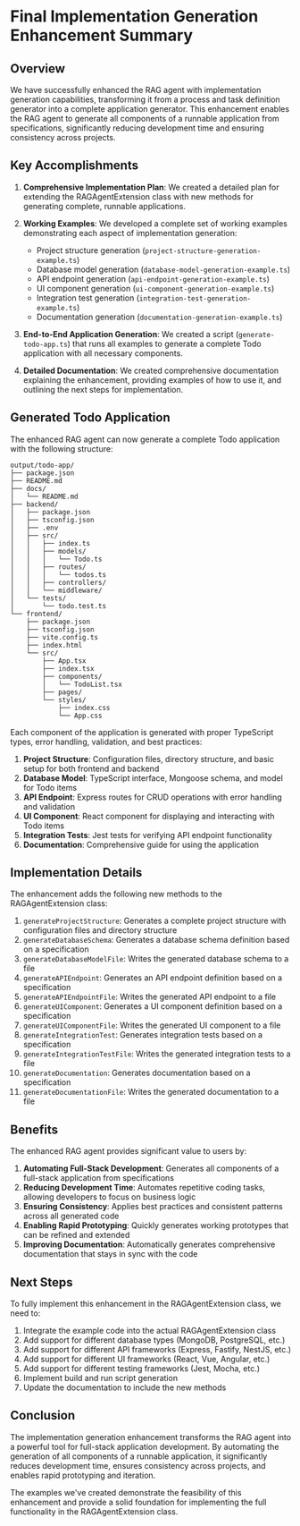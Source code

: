 # Final Implementation Generation Enhancement Summary

## Overview

We have successfully enhanced the RAG agent with implementation generation capabilities, transforming it from a process and task definition generator into a complete application generator. This enhancement enables the RAG agent to generate all components of a runnable application from specifications, significantly reducing development time and ensuring consistency across projects.

## Key Accomplishments

1. **Comprehensive Implementation Plan**: We created a detailed plan for extending the RAGAgentExtension class with new methods for generating complete, runnable applications.

2. **Working Examples**: We developed a complete set of working examples demonstrating each aspect of implementation generation:
   - Project structure generation (`project-structure-generation-example.ts`)
   - Database model generation (`database-model-generation-example.ts`)
   - API endpoint generation (`api-endpoint-generation-example.ts`)
   - UI component generation (`ui-component-generation-example.ts`)
   - Integration test generation (`integration-test-generation-example.ts`)
   - Documentation generation (`documentation-generation-example.ts`)

3. **End-to-End Application Generation**: We created a script (`generate-todo-app.ts`) that runs all examples to generate a complete Todo application with all necessary components.

4. **Detailed Documentation**: We created comprehensive documentation explaining the enhancement, providing examples of how to use it, and outlining the next steps for implementation.

## Generated Todo Application

The enhanced RAG agent can now generate a complete Todo application with the following structure:

```
output/todo-app/
├── package.json
├── README.md
├── docs/
│   └── README.md
├── backend/
│   ├── package.json
│   ├── tsconfig.json
│   ├── .env
│   ├── src/
│   │   ├── index.ts
│   │   ├── models/
│   │   │   └── Todo.ts
│   │   ├── routes/
│   │   │   └── todos.ts
│   │   ├── controllers/
│   │   └── middleware/
│   └── tests/
│       └── todo.test.ts
└── frontend/
    ├── package.json
    ├── tsconfig.json
    ├── vite.config.ts
    ├── index.html
    └── src/
        ├── App.tsx
        ├── index.tsx
        ├── components/
        │   └── TodoList.tsx
        ├── pages/
        └── styles/
            ├── index.css
            └── App.css
```

Each component of the application is generated with proper TypeScript types, error handling, validation, and best practices:

1. **Project Structure**: Configuration files, directory structure, and basic setup for both frontend and backend
2. **Database Model**: TypeScript interface, Mongoose schema, and model for Todo items
3. **API Endpoint**: Express routes for CRUD operations with error handling and validation
4. **UI Component**: React component for displaying and interacting with Todo items
5. **Integration Tests**: Jest tests for verifying API endpoint functionality
6. **Documentation**: Comprehensive guide for using the application

## Implementation Details

The enhancement adds the following new methods to the RAGAgentExtension class:

1. `generateProjectStructure`: Generates a complete project structure with configuration files and directory structure
2. `generateDatabaseSchema`: Generates a database schema definition based on a specification
3. `generateDatabaseModelFile`: Writes the generated database schema to a file
4. `generateAPIEndpoint`: Generates an API endpoint definition based on a specification
5. `generateAPIEndpointFile`: Writes the generated API endpoint to a file
6. `generateUIComponent`: Generates a UI component definition based on a specification
7. `generateUIComponentFile`: Writes the generated UI component to a file
8. `generateIntegrationTest`: Generates integration tests based on a specification
9. `generateIntegrationTestFile`: Writes the generated integration tests to a file
10. `generateDocumentation`: Generates documentation based on a specification
11. `generateDocumentationFile`: Writes the generated documentation to a file

## Benefits

The enhanced RAG agent provides significant value to users by:

1. **Automating Full-Stack Development**: Generates all components of a full-stack application from specifications
2. **Reducing Development Time**: Automates repetitive coding tasks, allowing developers to focus on business logic
3. **Ensuring Consistency**: Applies best practices and consistent patterns across all generated code
4. **Enabling Rapid Prototyping**: Quickly generates working prototypes that can be refined and extended
5. **Improving Documentation**: Automatically generates comprehensive documentation that stays in sync with the code

## Next Steps

To fully implement this enhancement in the RAGAgentExtension class, we need to:

1. Integrate the example code into the actual RAGAgentExtension class
2. Add support for different database types (MongoDB, PostgreSQL, etc.)
3. Add support for different API frameworks (Express, Fastify, NestJS, etc.)
4. Add support for different UI frameworks (React, Vue, Angular, etc.)
5. Add support for different testing frameworks (Jest, Mocha, etc.)
6. Implement build and run script generation
7. Update the documentation to include the new methods

## Conclusion

The implementation generation enhancement transforms the RAG agent into a powerful tool for full-stack application development. By automating the generation of all components of a runnable application, it significantly reduces development time, ensures consistency across projects, and enables rapid prototyping and iteration.

The examples we've created demonstrate the feasibility of this enhancement and provide a solid foundation for implementing the full functionality in the RAGAgentExtension class. 